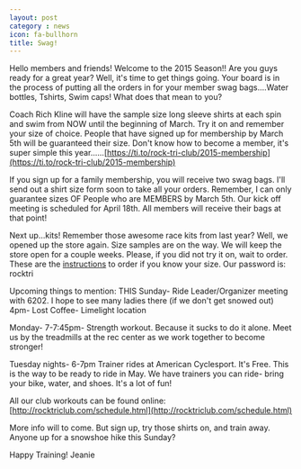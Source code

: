 ```yaml
---
layout: post
category : news
icon: fa-bullhorn
title: Swag!
---
```

Hello members and friends! Welcome to the 2015 Season!! Are you guys ready for a great year? Well, it's time to get things going. Your board is in the process of putting all the orders in for your member swag bags....Water bottles, Tshirts, Swim caps! What does that mean to you? 

Coach Rich Kline will have the sample size long sleeve shirts at each spin and swim from NOW until the beginning of March. Try it on and remember your size of choice. People that have signed up for membership by March 5th will be guaranteed their size. Don't know how to become a member, it's super simple this year......[https://ti.to/rock-tri-club/2015-membership](https://ti.to/rock-tri-club/2015-membership)

If you sign up for a family membership, you will receive two swag bags. I'll send out a shirt size form soon to take all your orders. Remember, I can only guarantee sizes OF People who are MEMBERS by March 5th. Our kick off meeting is scheduled for April 18th. All members will receive their bags at that point!

Next up...kits! Remember those awesome race kits from last year? Well, we opened up the store again. Size samples are on the way. We will keep the store open for a couple weeks. Please, if you did not try it on, wait to order. These are the [instructions](https://mail.google.com/mail/u/0/?pli=1#inbox/14b9d479b2997372?compose=14ba4b8ba66cf4bf&projector=1) to order if you know your size. 
Our password is: rocktri

Upcoming things to mention:
THIS Sunday- Ride Leader/Organizer meeting with 6202. I hope to see many ladies there (if we don't get snowed out) 4pm- Lost Coffee- Limelight location

Monday- 7-7:45pm- Strength workout. Because it sucks to do it alone. Meet us by the treadmills at the rec center as we work together to become stronger!

Tuesday nights- 6-7pm Trainer rides at American Cyclesport. It's Free. This is the way to be ready to ride in May. We have trainers you can ride- bring your bike, water, and shoes. It's a lot of fun!

All our club workouts can be found online: [http://rocktriclub.com/schedule.html](http://rocktriclub.com/schedule.html)

More info will to come. But sign up, try those shirts on, and train away. Anyone up for a snowshoe hike this Sunday?

Happy Training! Jeanie
